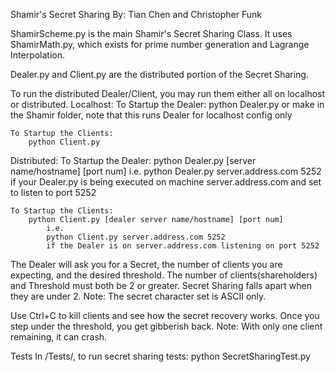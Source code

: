 Shamir's Secret Sharing
By: Tian Chen and Christopher Funk

ShamirScheme.py is the main Shamir's Secret Sharing Class. It uses ShamirMath.py, which exists for prime number generation and Lagrange Interpolation.

Dealer.py and Client.py are the distributed portion of the Secret Sharing.

To run the distributed Dealer/Client, you may run them either all on localhost or distributed.
Localhost:
    To Startup the Dealer:
        python Dealer.py
        or
            make
        in the Shamir folder, note that this runs Dealer for localhost config only

    To Startup the Clients:
        python Client.py

Distributed:
    To Startup the Dealer:
        python Dealer.py [server name/hostname] [port num]
            i.e.
            python Dealer.py server.address.com 5252
            if your Dealer.py is being executed on machine server.address.com and set to listen to port 5252

    To Startup the Clients:
        python Client.py [dealer server name/hostname] [port num]
            i.e.
            python Client.py server.address.com 5252
            if the Dealer is on server.address.com listening on port 5252


The Dealer will ask you for a Secret, the number of clients you are expecting, and the desired threshold.
The number of clients(shareholders) and Threshold must both be 2 or greater. Secret Sharing falls apart when
they are under 2.
Note: The secret character set is ASCII only.

Use Ctrl+C to kill clients and see how the secret recovery works. Once you step under the threshold, you get gibberish back.
Note: With only one client remaining, it can crash.


Tests
In /Tests/, to run secret sharing tests:
    python SecretSharingTest.py
